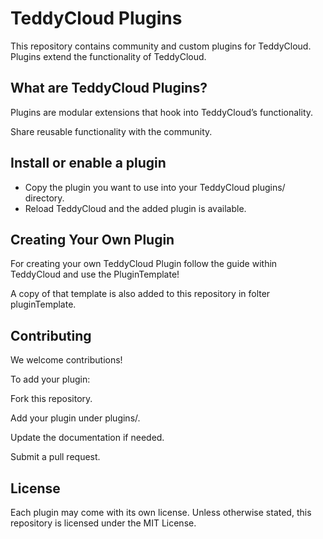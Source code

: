 # TeddyCloud Plugins

This repository contains community and custom plugins for TeddyCloud.
Plugins extend the functionality of TeddyCloud.

## What are TeddyCloud Plugins?

Plugins are modular extensions that hook into TeddyCloud’s functionality.

Share reusable functionality with the community.

## Install or enable a plugin

- Copy the plugin you want to use into your TeddyCloud plugins/ directory.
- Reload TeddyCloud and the added plugin is available.

## Creating Your Own Plugin

For creating your own TeddyCloud Plugin follow the guide within TeddyCloud and use the PluginTemplate!

A copy of that template is also added to this repository in folter pluginTemplate.

## Contributing

We welcome contributions!

To add your plugin:

Fork this repository.

Add your plugin under plugins/.

Update the documentation if needed.

Submit a pull request.

## License

Each plugin may come with its own license.
Unless otherwise stated, this repository is licensed under the MIT License.
